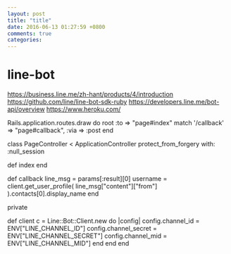 ```yaml
---
layout: post
title: "title"
date: 2016-06-13 01:27:59 +0800
comments: true
categories: 
---
```

# line-bot
https://business.line.me/zh-hant/products/4/introduction
https://github.com/line/line-bot-sdk-ruby
https://developers.line.me/bot-api/overview
https://www.heroku.com/


Rails.application.routes.draw do
  root :to => "page#index"
  match '/callback' => "page#callback", :via => :post
end

class PageController < ApplicationController
  protect_from_forgery with: :null_session

  def index
  end

  def callback
    line_msg = params[:result][0]
    username = client.get_user_profile( line_msg["content"]["from"] ).contacts[0].display_name
  end

  private

  def client
    c = Line::Bot::Client.new do |config|
      config.channel_id     = ENV["LINE_CHANNEL_ID"]
      config.channel_secret = ENV["LINE_CHANNEL_SECRET"]
      config.channel_mid    = ENV["LINE_CHANNEL_MID"]
    end
  end
end
